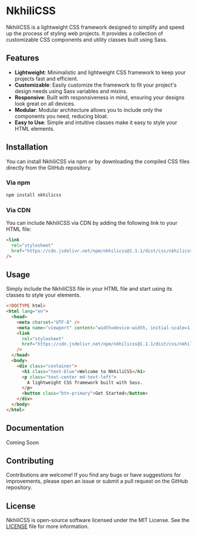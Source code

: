 # NkhiliCSS

NkhiliCSS is a lightweight CSS framework designed to simplify and speed up the process of styling web projects. It provides a collection of customizable CSS components and utility classes built using Sass.

## Features

- **Lightweight**: Minimalistic and lightweight CSS framework to keep your projects fast and efficient.
- **Customizable**: Easily customize the framework to fit your project's design needs using Sass variables and mixins.
- **Responsive**: Built with responsiveness in mind, ensuring your designs look great on all devices.
- **Modular**: Modular architecture allows you to include only the components you need, reducing bloat.
- **Easy to Use**: Simple and intuitive classes make it easy to style your HTML elements.

## Installation

You can install NkhiliCSS via npm or by downloading the compiled CSS files directly from the GitHub repository.

### Via npm

```bash
npm install nkhilicss
```

### Via CDN

You can include NkhiliCSS via CDN by adding the following link to your HTML file:

```html
<link
  rel="stylesheet"
  href="https://cdn.jsdelivr.net/npm/nkhilicss@1.1.1/dist/css/nkhilicss.min.css"
/>
```

## Usage

Simply include the NkhiliCSS file in your HTML file and start using its classes to style your elements.

```html
<!DOCTYPE html>
<html lang="en">
  <head>
    <meta charset="UTF-8" />
    <meta name="viewport" content="width=device-width, initial-scale=1.0" />
    <link
      rel="stylesheet"
      href="https://cdn.jsdelivr.net/npm/nkhilicss@1.1.1/dist/css/nkhilicss.min.css"
    />
  </head>
  <body>
    <div class="container">
      <h1 class="text-blue">Welcome to NkhiliCSS</h1>
      <p class="text-center md-text-left">
        A lightweight CSS framework built with Sass.
      </p>
      <button class="btn-primary">Get Started</button>
    </div>
  </body>
</html>
```

## Documentation

Coming Soon

## Contributing

Contributions are welcome! If you find any bugs or have suggestions for improvements, please open an issue or submit a pull request on the GitHub repository.

## License

NkhiliCSS is open-source software licensed under the MIT License. See the [LICENSE](https://github.com/Mustapha-Nkhili/nkhilicss/blob/main/LICENSE) file for more information.
